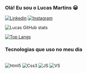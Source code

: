 ### Olá! Eu sou o Lucas Martins 😀

[![Linkedin](https://img.shields.io/badge/LinkedIn-0077B5?style=for-the-badge&logo=linkedin&logoColor=white)](https://www.linkedin.com/in/lucas-martins-351b9019a/)
[![Instagram](https://img.shields.io/badge/Instagram-E4405F?style=for-the-badge&logo=instagram&logoColor=white)](https://www.instagram.com/martiins_02/)

![Lucas GitHub stats](https://github-readme-stats.vercel.app/api?username=Lucaas011&show_icons=true&theme=radical)

[![Top Langs](https://github-readme-stats.vercel.app/api/top-langs/?username=Lucaas011)](https://github.com/Lucaas011/github-readme-stats)



### Tecnologias que uso no meu dia

<div style= "display: inline_block"><br/>
    <img align="center" alt="html5" src="https://img.shields.io/badge/HTML5-E34F26?style=for-the-badge&logo=html5&logoColor=white"/>
    <img align="center" alt="Css3" src="https://img.shields.io/badge/CSS3-1572B6?style=for-the-badge&logo=css3&logoColor=white"/>
    <img align="center" alt="JS" src="https://img.shields.io/badge/JavaScript-F7DF1E?style=for-the-badge&logo=javascript&logoColor=black"/>
    <img align="center" alt="VS" src="https://img.shields.io/badge/Visual_Studio-5C2D91?style=for-the-badge&logo=visual%20studio&logoColor=white"/>
</div>

